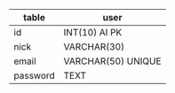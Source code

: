  table | user 
--- |---
id | INT(10) AI PK
nick | VARCHAR(30)
email | VARCHAR(50) UNIQUE
password | TEXT